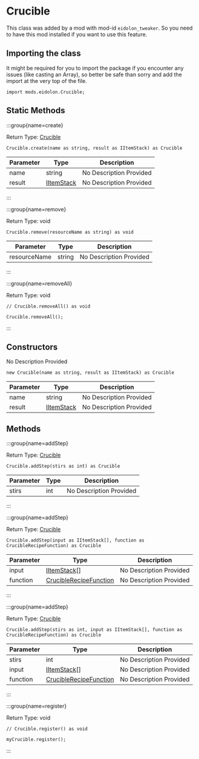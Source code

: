 # Crucible

This class was added by a mod with mod-id `eidolon_tweaker`. So you need to have this mod installed if you want to use this feature.

## Importing the class

It might be required for you to import the package if you encounter any issues (like casting an Array), so better be safe than sorry and add the import at the very top of the file.
```zenscript
import mods.eidolon.Crucible;
```


## Static Methods

:::group{name=create}

Return Type: [Crucible](/mods/eidolon/Crucible)

```zenscript
Crucible.create(name as string, result as IItemStack) as Crucible
```

| Parameter | Type | Description |
|-----------|------|-------------|
| name | string | No Description Provided |
| result | [IItemStack](/vanilla/api/items/IItemStack) | No Description Provided |


:::

:::group{name=remove}

Return Type: void

```zenscript
Crucible.remove(resourceName as string) as void
```

| Parameter | Type | Description |
|-----------|------|-------------|
| resourceName | string | No Description Provided |


:::

:::group{name=removeAll}

Return Type: void

```zenscript
// Crucible.removeAll() as void

Crucible.removeAll();
```

:::

## Constructors

No Description Provided
```zenscript
new Crucible(name as string, result as IItemStack) as Crucible
```
| Parameter | Type | Description |
|-----------|------|-------------|
| name | string | No Description Provided |
| result | [IItemStack](/vanilla/api/items/IItemStack) | No Description Provided |



## Methods

:::group{name=addStep}

Return Type: [Crucible](/mods/eidolon/Crucible)

```zenscript
Crucible.addStep(stirs as int) as Crucible
```

| Parameter | Type | Description |
|-----------|------|-------------|
| stirs | int | No Description Provided |


:::

:::group{name=addStep}

Return Type: [Crucible](/mods/eidolon/Crucible)

```zenscript
Crucible.addStep(input as IItemStack[], function as CrucibleRecipeFunction) as Crucible
```

| Parameter | Type | Description |
|-----------|------|-------------|
| input | [IItemStack](/vanilla/api/items/IItemStack)[] | No Description Provided |
| function | [CrucibleRecipeFunction](/mods/eidolon/api/CrucibleRecipeFunction) | No Description Provided |


:::

:::group{name=addStep}

Return Type: [Crucible](/mods/eidolon/Crucible)

```zenscript
Crucible.addStep(stirs as int, input as IItemStack[], function as CrucibleRecipeFunction) as Crucible
```

| Parameter | Type | Description |
|-----------|------|-------------|
| stirs | int | No Description Provided |
| input | [IItemStack](/vanilla/api/items/IItemStack)[] | No Description Provided |
| function | [CrucibleRecipeFunction](/mods/eidolon/api/CrucibleRecipeFunction) | No Description Provided |


:::

:::group{name=register}

Return Type: void

```zenscript
// Crucible.register() as void

myCrucible.register();
```

:::


